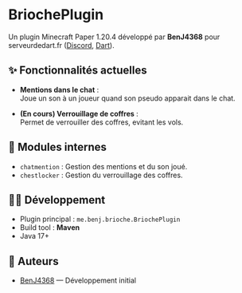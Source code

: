 # BriochePlugin

Un plugin Minecraft Paper 1.20.4 développé par **BenJ4368** pour serveurdedart.fr ([Discord](https://discord.gg/dart
), [Dart](https://www.youtube.com/@darteuh)).

## ✨ Fonctionnalités actuelles

- **Mentions dans le chat** :  
  Joue un son à un joueur quand son pseudo apparait dans le chat.

- **(En cours) Verrouillage de coffres** :  
  Permet de verrouiller des coffres, evitant les vols.

## 🧠 Modules internes

- `chatmention` : Gestion des mentions et du son joué.
- `chestlocker` : Gestion du verrouillage des coffres.

## 🧑‍💻 Développement

- Plugin principal : `me.benj.brioche.BriochePlugin`
- Build tool : **Maven**
- Java 17+

## 🔗 Auteurs

- [BenJ4368](https://github.com/BenJ4368) — Développement initial
